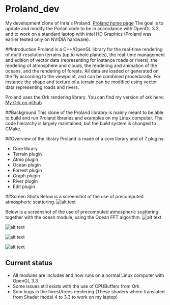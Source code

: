 # Proland_dev

My development clone of Inria's Proland:
[Proland home page](http://proland.imag.fr/)
The goal is to update and modify the Porlan code to be in accordance with OpenGL 3.3, and to work on a standard laptop with intel HD Graphics (Proland was earlier tested only on NVIDIA hardware).
   
##Introduction
Proland is a C++/OpenGL library for the real-time rendering of multi-resolution terrains (up to whole planets), the real-time management and edition of vector data (representing for instance roads or rivers), the rendering of atmosphere and clouds, the rendering and animation of the oceans, and the rendering of forests. All data are loaded or generated on the fly according to the viewpoint, and can be combined procedurally. For instance the shape and texture of a terrain can be modified using vector data representing roads and rivers.

Proland uses the Ork rendering library. You can find my version of ork here:
[My Ork on github](https://github.com/LarsFlaeten/ork)

##Background
This clone of the Proland librabry is mainly meant to be able to build and run Proland libraries and examples on my Linux computer. The code hierarchy is largely maintained, but the build system is changed to CMake.

##Overview of the library
Proland is made of a core library and of 7 plugins:
* Core library
* Terrain plugin
* Atmo plugin
* Ocean plugin
* Forrest plugin
* Graph plugin
* River plugin
* Edit plugin

##Screen Shots
Below is a screenshot of the use of precomputed atmospheric scattering.
![alt text](https://raw.githubusercontent.com/LarsFlaeten/Proland_dev/master/web/Atmo_test.png "Test of precomputed atmospheric scattering")

Below is a screenshot of the use of precomputed atmospheric scattering together with the ocean module, using the Ocean FFT algorithm.
![alt text](https://raw.githubusercontent.com/LarsFlaeten/Proland_dev/master/web/Ocean_and_atmo2.png "Test of precomputed atmospheric scattering and ocean")

![alt text](https://raw.githubusercontent.com/LarsFlaeten/Proland_dev/master/web/Procedural_landscape_test.png "Procedural landscape test")

![alt text](https://raw.githubusercontent.com/LarsFlaeten/Proland_dev/master/web/first_procedural_planet.png "First procedural planet")

![alt text](https://raw.githubusercontent.com/LarsFlaeten/Proland_dev/master/web/Blue_marble_test.png "First earth test (with low res texture)")

## Current status
* All modules are includes and now runs on a normal Linux computer with OpenGL 3.3
* Some issues still exists with the use of CPUBuffers from Ork
* Som bugs in the forest/trees rendering (These shaders where translated from Shader model 4 to 3.3 to work on my laptop) 

